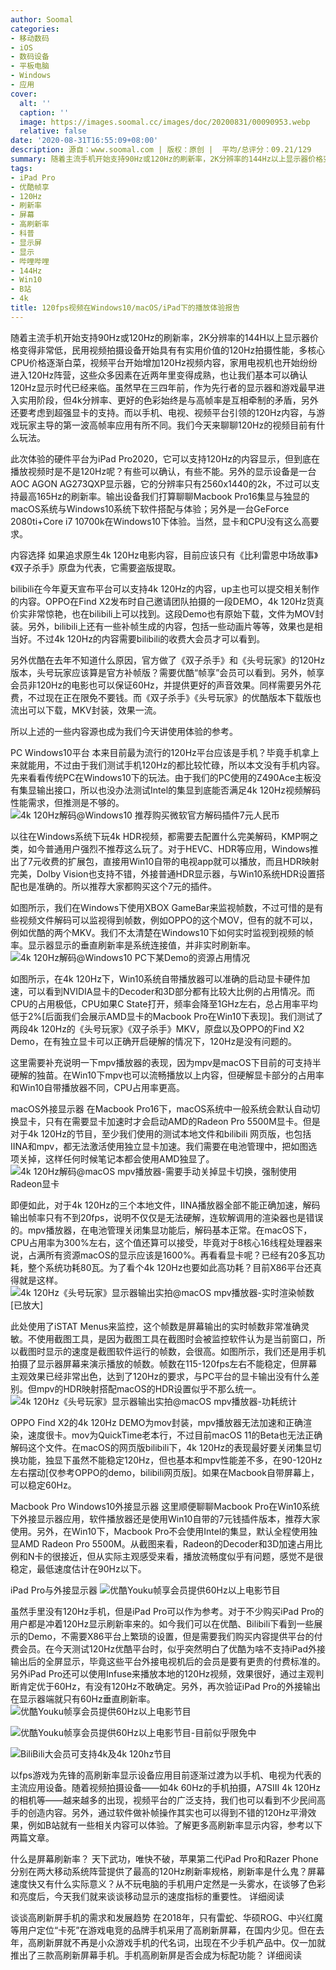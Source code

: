 ```yaml
---
author: Soomal
categories:
- 移动数码
- iOS
- 数码设备
- 平板电脑
- Windows
- 应用
cover:
  alt: ''
  caption: ''
  image: https://images.soomal.cc/images/doc/20200831/00090953.webp
  relative: false
date: '2020-08-31T16:55:09+08:00'
description: 源自：www.soomal.com | 版权：原创 |  平均/总评分：09.21/129
summary: 随着主流手机开始支持90Hz或120Hz的刷新率，2K分辨率的144Hz以上显示器价格变得非常低，视频平台开始增加120fps以上视频内容，我们可以看到如丝般顺滑的120Hz视频了。
tags:
- iPad Pro
- 优酷帧享
- 120Hz
- 刷新率
- 屏幕
- 高刷新率
- 科普
- 显示屏
- 显示
- 哔哩哔哩
- 144Hz
- Win10
- B站
- 4k
title: 120fps视频在Windows10/macOS/iPad下的播放体验报告
---
```


随着主流手机开始支持90Hz或120Hz的刷新率，2K分辨率的144H以上显示器价格变得非常低，民用视频拍摄设备开始具有有实用价值的120Hz拍摄性能，多核心CPU价格逐渐白菜，视频平台开始增加120Hz视频内容，家用电视机也开始纷纷进入120Hz阵营，这些众多因素在近两年里变得成熟，也让我们基本可以确认120Hz显示时代已经来临。虽然早在三四年前，作为先行者的显示器和游戏最早进入实用阶段，但4k分辨率、更好的色彩始终是与高帧率是互相牵制的矛盾，另外还要考虑到超强显卡的支持。而以手机、电视、视频平台引领的120Hz内容，与游戏玩家主导的第一波高帧率应用有所不同。我们今天来聊聊120Hz的视频目前有什么玩法。

此次体验的硬件平台为iPad Pro2020，它可以支持120Hz的内容显示，但到底在播放视频时是不是120Hz呢？有些可以确认，有些不能。另外的显示设备是一台AOC AGON AG273QXP显示器，它的分辨率只有2560x1440的2k，不过可以支持最高165Hz的刷新率。输出设备我们打算聊聊Macbook Pro16集显与独显的macOS系统与Windows10系统下软件搭配与体验；另外是一台GeForce 2080ti+Core i7 10700k在Windows10下体验。当然，显卡和CPU没有这么高要求。

内容选择
如果追求原生4k 120Hz电影内容，目前应该只有《比利雷恩中场故事》《双子杀手》原盘为代表，它需要盗版提取。

bilibili在今年夏天宣布平台可以支持4k 120Hz的内容，up主也可以提交相关制作的内容。OPPO在Find X2发布时自己邀请团队拍摄的一段DEMO，4k 120Hz货真价实非常惊艳，也在bilibili上可以找到。这段Demo也有原始下载，文件为MOV封装。另外，bilibili上还有一些补帧生成的内容，包括一些动画片等等，效果也是相当好。不过4k 120Hz的内容需要bilibili的收费大会员才可以看到。

另外优酷在去年不知道什么原因，官方做了《双子杀手》和《头号玩家》的120Hz版本，头号玩家应该算是官方补帧版？需要优酷“帧享”会员可以看到。另外，帧享会员非120Hz的电影也可以保证60Hz，并提供更好的声音效果。同样需要另外花费，不过现在正在限免不要钱。而《双子杀手》《头号玩家》的优酷版本下载版也流出可以下载，MKV封装，效果一流。

所以上述的一些内容源也成为我们今天讲使用体验的参考。

PC Windows10平台
本来目前最为流行的120Hz平台应该是手机？毕竟手机拿上来就能用，不过由于我们测试手机120Hz的都比较忙碌，所以本文没有手机内容。先来看看传统PC在Windows10下的玩法。由于我们的PC使用的Z490Ace主板没有集显输出接口，所以也没办法测试Intel的集显到底能否满足4k 120Hz视频解码性能需求，但推测是不够的。
![4k 120Hz解码@Windows10 推荐购买微软官方解码插件7元人民币](https://images.soomal.cc/images/doc/20200831/00090947.webp)




以往在Windows系统下玩4k HDR视频，都需要去配置什么完美解码，KMP啊之类，如今普通用户强烈不推荐这么玩了。对于HEVC、HDR等应用，Windows推出了7元收费的扩展包，直接用Win10自带的电视app就可以播放，而且HDR映射完美，Dolby Vision也支持不错，外接普通HDR显示器，与Win10系统HDR设置搭配也是准确的。所以推荐大家都购买这个7元的插件。

如图所示，我们在Windows下使用XBOX GameBar来监视帧数，不过可惜的是有些视频文件解码可以监视得到帧数，例如OPPO的这个MOV，但有的就不可以，例如优酷的两个MKV。我们不太清楚在Windows10下如何实时监视到视频的帧率。显示器显示的垂直刷新率是系统连接值，并非实时刷新率。
![4k 120Hz解码@Windows10 PC下某Demo的资源占用情况](https://images.soomal.cc/images/doc/20200831/00090948.webp)




如图所示，在4k 120Hz下，Win10系统自带播放器可以准确的启动显卡硬件加速，可以看到NVIDIA显卡的Decoder和3D部分都有比较大比例的占用情况。而CPU的占用极低，CPU如果C State打开，频率会降至1GHz左右，总占用率平均低于2%[后面我们会展示AMD显卡的Macbook Pro在Win10下表现]。我们测试了两段4k 120Hz的《头号玩家》《双子杀手》MKV，原盘以及OPPO的Find X2 Demo，在有独立显卡可以正确开启硬解的情况下，120Hz是没有问题的。

这里需要补充说明一下mpv播放器的表现，因为mpv是macOS下目前的可支持半硬解的独苗。在Win10下mpv也可以流畅播放以上内容，但硬解显卡部分的占用率和Win10自带播放器不同，CPU占用率更高。

macOS外接显示器
在Macbook Pro16下，macOS系统中一般系统会默认自动切换显卡，只有在需要显卡加速时才会启动AMD的Radeon Pro 5500M显卡。但是对于4k 120Hz的节目，至少我们使用的测试本地文件和bilibili 网页版，也包括IINA和mpv，都无法激活使用独立显卡加速。我们需要在电池管理中，把如图选项关掉，这样任何时候笔记本都会使用AMD独显了。
![4k 120Hz解码@macOS mpv播放器-需要手动关掉显卡切换，强制使用Radeon显卡](https://images.soomal.cc/images/doc/20200831/00090946.webp)




即便如此，对于4k 120Hz的三个本地文件，IINA播放器全部不能正确加速，解码输出帧率只有不到20fps，说明不仅仅是无法硬解，连软解调用的渲染器也是错误的。mpv播放器，在电池管理关闭集显功能后，解码基本正常。在macOS下，CPU占用率为300%左右，这个值还算可以接受，毕竟对于8核心16线程处理器来说，占满所有资源macOS的显示应该是1600%。再看看显卡呢？已经有20多瓦功耗，整个系统功耗80瓦。为了看个4k 120Hz也要如此高功耗？目前X86平台还真得就是这样。
![4k 120Hz《头号玩家》显示器输出实拍@macOS mpv播放器-实时渲染帧数[已放大]](https://images.soomal.cc/images/doc/20200831/00090943.webp)




此处使用了iSTAT Menus来监控，这个帧数是屏幕输出的实时帧数非常准确灵敏。不使用截图工具，是因为截图工具在截图时会被监控软件认为是当前窗口，所以截图时显示的速度是截图软件运行的帧数，会很高。如图所示，我们还是用手机拍摄了显示器屏幕来演示播放的帧数。帧数在115-120fps左右不能稳定，但屏幕主观效果已经非常出色，达到了120Hz的要求，与PC平台的显卡输出没有什么差别。但mpv的HDR映射搭配macOS的HDR设置似乎不那么统一。
![4k 120Hz《头号玩家》显示器输出实拍@macOS mpv播放器-功耗统计](https://images.soomal.cc/images/doc/20200831/00090945.webp)




OPPO Find X2的4k 120Hz DEMO为mov封装，mpv播放器无法加速和正确渲染，速度很卡。mov为QuickTime老本行，不过目前macOS 11的Beta也无法正确解码这个文件。在macOS的网页版bilibili下，4k 120Hz的表现最好要关闭集显切换功能，独显下虽然不能稳定120Hz，但也基本和mpv性能差不多，在90-120Hz左右摆动[仅参考OPPO的demo，bilibili网页版]。如果在Macbook自带屏幕上，可以稳定60Hz。

Macbook Pro Windows10外接显示器
这里顺便聊聊Macbook Pro在Win10系统下外接显示器应用，软件播放器还是使用Win10自带的7元钱插件版本，推荐大家使用。另外，在Win10下，Macbook Pro不会使用Intel的集显，默认全程使用独显AMD Radeon Pro 5500M。从截图来看，Radeon的Decoder和3D加速占用比例和N卡的很接近，但从实际主观感受来看，播放流畅度似乎有问题，感觉不是很稳定，最低速度估计在90Hz以下。

iPad Pro与外接显示器
![优酷Youku帧享会员提供60Hz以上电影节目](https://images.soomal.cc/images/doc/20200831/00090949.webp)




虽然手里没有120Hz手机，但是iPad Pro可以作为参考。对于不少购买iPad Pro的用户都是冲着120Hz显示刷新率来的。如今我们可以在优酷、Bilibili下看到一些展示的Demo，不需要X86平台上繁琐的设置，但是需要我们购买内容提供平台的付费会员。在今天测试120Hz优酷平台时，似乎突然明白了优酷为啥不支持iPad外接输出后的全屏显示，毕竟这些平台外接电视机后的会员是要有更贵的付费标准的。另外iPad Pro还可以使用Infuse来播放本地的120Hz视频，效果很好，通过主观判断肯定优于60Hz，有没有120Hz不敢确定。另外，再次验证iPad Pro的外接输出在显示器端就只有60Hz垂直刷新率。
![优酷Youku帧享会员提供60Hz以上电影节目](https://images.soomal.cc/images/doc/20200831/00090950.webp)




![优酷Youku帧享会员提供60Hz以上电影节目-目前似乎限免中](https://images.soomal.cc/images/doc/20200831/00090951.webp)




![BiliBili大会员可支持4k及4k 120hz节目](https://images.soomal.cc/images/doc/20200831/00090952.webp)




以fps游戏为先锋的高刷新率显示设备应用目前逐渐过渡为以手机、电视为代表的主流应用设备。随着视频拍摄设备――如4k 60Hz的手机拍摄，A7SIII 4k 120Hz的相机等――越来越多的出现，视频平台的广泛支持，我们也可以看到不少民间高手的创造内容。另外，通过软件做补帧操作其实也可以得到不错的120Hz平滑效果，例如B站就有一些相关内容可以体验。了解更多高刷新率显示内容，参考以下两篇文章。




什么是屏幕刷新率？ 
天下武功，唯快不破，苹果第二代iPad Pro和Razer Phone分别在两大移动系统阵营提供了最高的120Hz刷新率规格，刷新率是什么鬼？屏幕速度快又有什么实际意义？从不玩电脑的手机用户定然是一头雾水，在谈够了色彩和亮度后，今天我们就来谈谈移动显示的速度指标的重要性。
详细阅读




谈谈高刷新屏手机的需求和发展趋势 
在2018年，只有雷蛇、华硕ROG、中兴红魔等用户定位“卡死”在游戏电竞的品牌手机采用了高刷新屏幕，在国内少见。但在去年，高刷新屏就不再是小众游戏手机的代名词，出现在不少手机产品中。仅一加就推出了三款高刷新屏幕手机。手机高刷新屏是否会成为标配功能？
详细阅读
